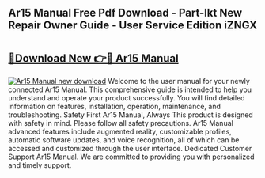 ## Ar15 Manual Free Pdf Download - Part-lkt New Repair Owner Guide - User Service Edition iZNGX

# <h2><a href="http://bc39790.oget.top/?id=Ar15+Manual">🔗Download New 👉🔴 Ar15 Manual</a></h2>

[![Ar15 Manual new download](https://i.imgur.com/5g1atiW.png)](http://bc39790.oget.top/?id=Ar15+Manual)
Welcome to the user manual for your newly connected Ar15 Manual. This comprehensive guide is intended to help you understand and operate your product successfully. You will find detailed information on features, installation, operation, maintenance, and troubleshooting. Safety First Ar15 Manual, Always This product is designed with safety in mind. Please follow all safety precautions. Ar15 Manual advanced features include augmented reality, customizable profiles, automatic software updates, and voice recognition, all of which can be accessed and customized through the user interface. Dedicated Customer Support Ar15 Manual. We are committed to providing you with personalized and timely support.

